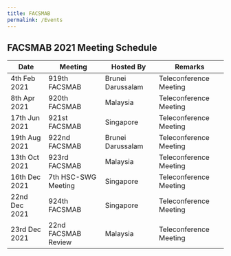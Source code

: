 ```yaml
---
title: FACSMAB
permalink: /Events
---
```

## **FACSMAB 2021 Meeting Schedule**

| Date| Meeting| Hosted By | Remarks |
| ------------ | ------------- | ------------- | ------------- |
|4th Feb 2021 | 919th FACSMAB | Brunei Darussalam| Teleconference Meeting |
|8th Apr 2021 | 920th FACSMAB | Malaysia | Teleconference Meeting |
|17th Jun 2021 | 921st FACSMAB | Singapore | Teleconference Meeting |
|19th Aug 2021 | 922nd FACSMAB | Brunei Darussalam | Teleconference Meeting |
|13th Oct 2021 | 923rd FACSMAB | Malaysia | Teleconference Meeting |
|16th Dec 2021 | 7th HSC-SWG Meeting | Singapore | Teleconference Meeting |
|22nd Dec 2021 | 924th FACSMAB | Singapore | Teleconference Meeting |
|23rd Dec 2021 | 22nd FACSMAB Review | Malaysia | Teleconference Meeting |